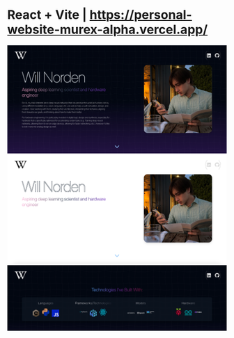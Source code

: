 # React + Vite | https://personal-website-murex-alpha.vercel.app/

![PersonalWebsite](Website1.png)
![PersonalWebsite](Website2.png)
![PersonalWebsite](Website3.png)

